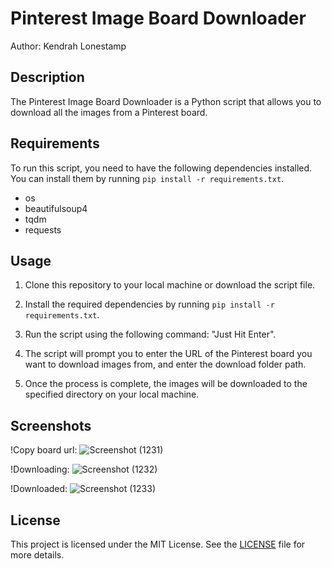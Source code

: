 # Pinterest Image Board Downloader

Author: Kendrah Lonestamp

## Description
The Pinterest Image Board Downloader is a Python script that allows you to download all the images from a Pinterest board.

## Requirements
To run this script, you need to have the following dependencies installed. You can install them by running `pip install -r requirements.txt`.

- os
- beautifulsoup4
- tqdm
- requests

## Usage
 
1. Clone this repository to your local machine or download the script file.

2. Install the required dependencies by running `pip install -r requirements.txt`.

3. Run the script using the following command: "Just Hit Enter".

6. The script will prompt you to enter the URL of the Pinterest board you want to download images from, and enter the download folder path.

7. Once the process is complete, the images will be downloaded to the specified directory on your local machine.
   
## Screenshots

!Copy board url:
![Screenshot (1231)](https://github.com/LoneStamp99/Pinterest-Image-Board-Downloader/assets/93658802/7ef26f00-3461-4475-adc3-328acd3f7bc0)

!Downloading:
![Screenshot (1232)](https://github.com/LoneStamp99/Pinterest-Image-Board-Downloader/assets/93658802/4d744ca1-afd9-409b-be3d-06956a106c0b)

!Downloaded:
![Screenshot (1233)](https://github.com/LoneStamp99/Pinterest-Image-Board-Downloader/assets/93658802/a042e9c9-1aab-4553-b476-a22ceda21625)


## License
This project is licensed under the MIT License. See the [LICENSE](LICENSE) file for more details.
